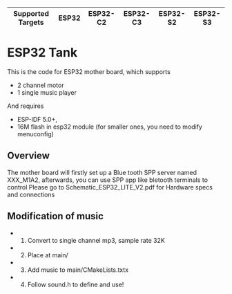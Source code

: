 | Supported Targets | ESP32 | ESP32-C2 | ESP32-C3 | ESP32-S2 | ESP32-S3 |
| ----------------- | ----- | -------- | -------- | -------- | -------- |


# ESP32 Tank
This is the code for ESP32 mother board, which supports
* 2 channel motor
* 1 single music player

And requires
* ESP-IDF 5.0+,
* 16M flash in esp32 module (for smaller ones, you need to modify menuconfig)
## Overview
The mother board will firstly set up a Blue tooth SPP server named XXX_M1A2, afterwards, you can use SPP app like bletooth terminals to control
Please go to Schematic_ESP32_LITE_V2.pdf for Hardware specs and connections
## Modification of music
- 1. Convert to single channel mp3, sample rate 32K
- 2. Place at main/
- 3. Add music to main/CMakeLists.txtx
- 4. Follow sound.h to define and use!

